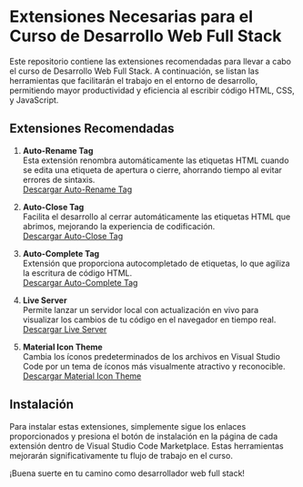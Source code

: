# Extensiones Necesarias para el Curso de Desarrollo Web Full Stack

Este repositorio contiene las extensiones recomendadas para llevar a cabo el curso de Desarrollo Web Full Stack. A continuación, se listan las herramientas que facilitarán el trabajo en el entorno de desarrollo, permitiendo mayor productividad y eficiencia al escribir código HTML, CSS, y JavaScript.

## Extensiones Recomendadas

1. **Auto-Rename Tag**  
   Esta extensión renombra automáticamente las etiquetas HTML cuando se edita una etiqueta de apertura o cierre, ahorrando tiempo al evitar errores de sintaxis.  
   [Descargar Auto-Rename Tag](https://marketplace.visualstudio.com/items?itemName=formulahendry.auto-rename-tag)

2. **Auto-Close Tag**  
   Facilita el desarrollo al cerrar automáticamente las etiquetas HTML que abrimos, mejorando la experiencia de codificación.  
   [Descargar Auto-Close Tag](https://marketplace.visualstudio.com/items?itemName=formulahendry.auto-close-tag)

3. **Auto-Complete Tag**  
   Extensión que proporciona autocompletado de etiquetas, lo que agiliza la escritura de código HTML.  
   [Descargar Auto-Complete Tag](https://marketplace.visualstudio.com/items?itemName=formulahendry.auto-complete-tag)

4. **Live Server**  
   Permite lanzar un servidor local con actualización en vivo para visualizar los cambios de tu código en el navegador en tiempo real.  
   [Descargar Live Server](https://marketplace.visualstudio.com/items?itemName=ritwickdey.LiveServer)

5. **Material Icon Theme**  
   Cambia los íconos predeterminados de los archivos en Visual Studio Code por un tema de íconos más visualmente atractivo y reconocible.  
   [Descargar Material Icon Theme](https://marketplace.visualstudio.com/items?itemName=PKief.material-icon-theme)

## Instalación

Para instalar estas extensiones, simplemente sigue los enlaces proporcionados y presiona el botón de instalación en la página de cada extensión dentro de Visual Studio Code Marketplace. Estas herramientas mejorarán significativamente tu flujo de trabajo en el curso.

¡Buena suerte en tu camino como desarrollador web full stack!
